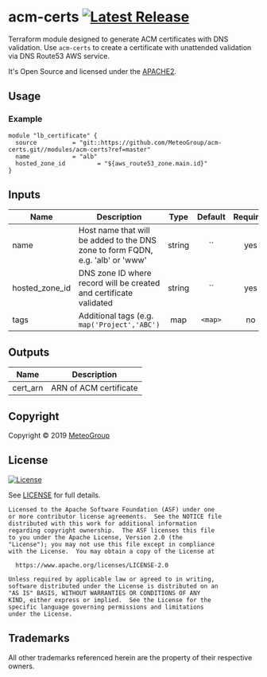 # acm-certs [![Latest Release](https://img.shields.io/github/release/MeteoGroup/infra-modules-terraform.svg)](https://github.com/MeteoGroup/infra-modules-terraform/releases/latest)

Terraform module designed to generate ACM certificates with DNS validation. Use `acm-certs` to create a certificate with unattended validation via DNS Route53 AWS service.

It's Open Source and licensed under the [APACHE2](LICENSE).

## Usage

### Example

```hcl
module "lb_certificate" {
  source          = "git::https://github.com/MeteoGroup/acm-certs.git//modules/acm-certs?ref=master"
  name            = "alb"
  hosted_zone_id         = "${aws_route53_zone.main.id}"
}
```

## Inputs

| Name | Description | Type | Default | Required |
|------|-------------|:----:|:-----:|:-----:|
| name | Host name that will be added to the DNS zone to form FQDN, e.g. 'alb' or 'www' | string | `` | yes |
| hosted_zone_id | DNS zone ID where record will be created and certificate validated | string | `` | yes |
| tags | Additional tags (e.g. `map('Project','ABC')` | map | `<map>` | no |


## Outputs

| Name | Description |
|------|-------------|
| cert_arn | ARN of ACM certificate |


## Copyright

Copyright © 2019 [MeteoGroup](https://cpco.io/copyright)


## License 

[![License](https://img.shields.io/badge/License-Apache%202.0-blue.svg)](https://opensource.org/licenses/Apache-2.0) 

See [LICENSE](LICENSE) for full details.

    Licensed to the Apache Software Foundation (ASF) under one
    or more contributor license agreements.  See the NOTICE file
    distributed with this work for additional information
    regarding copyright ownership.  The ASF licenses this file
    to you under the Apache License, Version 2.0 (the
    "License"); you may not use this file except in compliance
    with the License.  You may obtain a copy of the License at

      https://www.apache.org/licenses/LICENSE-2.0

    Unless required by applicable law or agreed to in writing,
    software distributed under the License is distributed on an
    "AS IS" BASIS, WITHOUT WARRANTIES OR CONDITIONS OF ANY
    KIND, either express or implied.  See the License for the
    specific language governing permissions and limitations
    under the License.

## Trademarks

All other trademarks referenced herein are the property of their respective owners.


